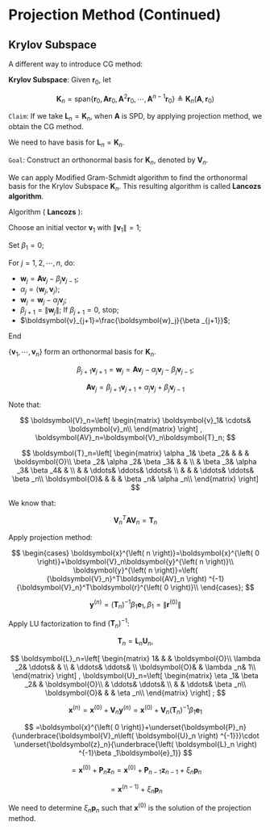 # Projection Method (Continued)

## Krylov Subspace

A different way to introduce CG method:

**Krylov Subspace**: Given $\boldsymbol{r}_0$, let

$$
\mathbf{K}_n=\mathrm{span}\left\{ \boldsymbol{r}_0,\boldsymbol{Ar}_0,\boldsymbol{A}^2\boldsymbol{r}_0,\cdots ,\boldsymbol{A}^{n-1}\boldsymbol{r}_0 \right\} \triangleq \mathbf{K}_n\left( \boldsymbol{A},\boldsymbol{r}_0 \right) 
$$

`Claim`: If we take $\boldsymbol{L}_n=\mathbf{K}_n$, when $\boldsymbol{A}$ is SPD, by applying projection method, we obtain the CG method.

We need to have basis for $\boldsymbol{L}_n=\mathbf{K}_n$.

`Goal`: Construct an orthonormal basis for $\mathbf{K}_n$, denoted by $\boldsymbol{V}_n$.

We can apply Modified Gram-Schmidt algorithm to find the orthonormal basis for the Krylov Subspace $\mathbf{K}_n$. This resulting algorithm is called **Lancozs algorithm**.

Algorithm ( **Lancozs** ):

Choose an initial vector $\boldsymbol{v}_1$ with $\left\| \boldsymbol{v}_1 \right\| =1$;

Set $\beta _1=0$;

For $j=1,2,\cdots ,n$, do:

- $\boldsymbol{w}_j=\boldsymbol{Av}_j-\beta _j\boldsymbol{v}_{j-1}$;
- $\alpha _j=\left< \boldsymbol{w}_j,\boldsymbol{v}_j \right>$;
- $\boldsymbol{w}_j=\boldsymbol{w}_j-\alpha _j\boldsymbol{v}_j$;
- $\beta _{j+1}=\left\| \boldsymbol{w}_j \right\|$; If $\beta _{j+1}=0$, stop;
- $\boldsymbol{v}_{j+1}=\frac{\boldsymbol{w}_j}{\beta _{j+1}}$;

End

$\left\{ \boldsymbol{v}_1,\cdots ,\boldsymbol{v}_n \right\}$ form an orthonormal basis for $\mathbf{K}_n$.

$$
\beta _{j+1}\boldsymbol{v}_{j+1}=\boldsymbol{w}_j=\boldsymbol{Av}_j-\alpha _j\boldsymbol{v}_j-\beta _j\boldsymbol{v}_{j-1};
$$

$$
\boldsymbol{Av}_j=\beta _{j+1}\boldsymbol{v}_{j+1}+\alpha _j\boldsymbol{v}_j+\beta _j\boldsymbol{v}_{j-1}
$$

Note that:

$$
\boldsymbol{V}_n=\left[ \begin{matrix}
	\boldsymbol{v}_1&		\cdots&		\boldsymbol{v}_n\\
\end{matrix} \right] , \boldsymbol{AV}_n=\boldsymbol{V}_n\boldsymbol{T}_n;
$$

$$
\boldsymbol{T}_n=\left[ \begin{matrix}
	\alpha _1&		\beta _2&		&		&		&		\boldsymbol{O}\\
	\beta _2&		\alpha _2&		\beta _3&		&		&		\\
	&		\beta _3&		\alpha _3&		\beta _4&		&		\\
	&		&		\ddots&		\ddots&		\ddots&		\\
	&		&		&		\ddots&		\ddots&		\beta _n\\
	\boldsymbol{O}&		&		&		&		\beta _n&		\alpha _n\\
\end{matrix} \right] 
$$

We know that:

$$
{\boldsymbol{V}_n}^T\boldsymbol{AV}_n=\boldsymbol{T}_n
$$

Apply projection method:

$$
\begin{cases}
	\boldsymbol{x}^{\left( n \right)}=\boldsymbol{x}^{\left( 0 \right)}+\boldsymbol{V}_n\boldsymbol{y}^{\left( n \right)}\\
	\boldsymbol{y}^{\left( n \right)}=\left( {\boldsymbol{V}_n}^T\boldsymbol{AV}_n \right) ^{-1}{\boldsymbol{V}_n}^T\boldsymbol{r}^{\left( 0 \right)}\\
\end{cases};
$$

$$
\boldsymbol{y}^{\left( n \right)}=\left( \boldsymbol{T}_n \right) ^{-1}\beta _1\boldsymbol{e}_1, \beta _1=\left\| \boldsymbol{r}^{\left( 0 \right)} \right\| 
$$

Apply LU factorization to find $\left( \boldsymbol{T}_n \right) ^{-1}$:

$$
\boldsymbol{T}_n=\boldsymbol{L}_n\boldsymbol{U}_n, 
$$

$$
\boldsymbol{L}_n=\left[ \begin{matrix}
	1&		&		&		\boldsymbol{O}\\
	\lambda _2&		\ddots&		&		\\
	&		\ddots&		\ddots&		\\
	\boldsymbol{O}&		&		\lambda _n&		1\\
\end{matrix} \right] , \boldsymbol{U}_n=\left[ \begin{matrix}
	\eta _1&		\beta _2&		&		\boldsymbol{O}\\
	&		\ddots&		\ddots&		\\
	&		&		\ddots&		\beta _n\\
	\boldsymbol{O}&		&		&		\eta _n\\
\end{matrix} \right] ;
$$

$$
\boldsymbol{x}^{\left( n \right)}=\boldsymbol{x}^{\left( 0 \right)}+\boldsymbol{V}_n\boldsymbol{y}^{\left( n \right)}=\boldsymbol{x}^{\left( 0 \right)}+\boldsymbol{V}_n\left( \boldsymbol{T}_n \right) ^{-1}\beta _1\boldsymbol{e}_1
$$

$$
=\boldsymbol{x}^{\left( 0 \right)}+\underset{\boldsymbol{P}_n}{\underbrace{\boldsymbol{V}_n\left( \boldsymbol{U}_n \right) ^{-1}}}\cdot \underset{\boldsymbol{z}_n}{\underbrace{\left( \boldsymbol{L}_n \right) ^{-1}\beta _1\boldsymbol{e}_1}}
$$

$$
=\boldsymbol{x}^{\left( 0 \right)}+\boldsymbol{P}_n\boldsymbol{z}_n=\boldsymbol{x}^{\left( 0 \right)}+\boldsymbol{P}_{n-1}\boldsymbol{z}_{n-1}+\xi _n\boldsymbol{p}_n
$$

$$
=\boldsymbol{x}^{\left( n-1 \right)}+\xi _n\boldsymbol{p}_n
$$

We need to determine $\xi _n\boldsymbol{p}_n$ such that $\boldsymbol{x}^{\left( 0 \right)}$ is the solution of the projection method.

